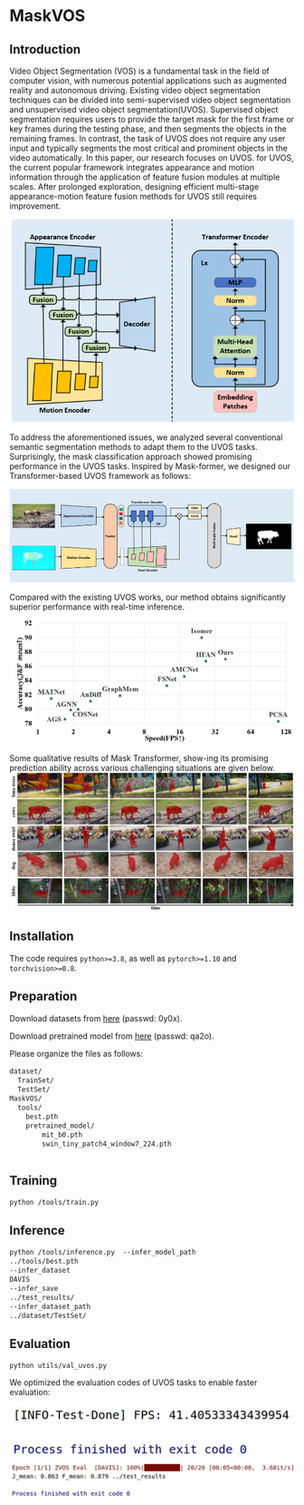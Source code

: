 # MaskVOS


## Introduction
Video Object Segmentation (VOS) is a fundamental task in the field of computer vision, with numerous potential applications such as augmented reality and autonomous driving. Existing video object segmentation techniques can be divided into semi-supervised video object segmentation and unsupervised video object segmentation(UVOS). Supervised object segmentation requires users to provide the target mask for the first frame or key frames during the testing phase, and then segments the objects in the remaining frames. In contrast, the task of UVOS does not require any user input and typically segments the most critical and prominent objects in the video automatically. In this paper, our research focuses on UVOS.  for UVOS, the current popular framework integrates appearance and motion information through the application of feature fusion modules at multiple scales. After prolonged exploration, designing efficient multi-stage appearance-motion feature fusion methods for UVOS still requires improvement. 

![uvos_results](./docs/introduction1.png)

 To address the aforementioned issues, we analyzed several conventional semantic segmentation methods to adapt them to the UVOS tasks. Surprisingly, the mask classification approach showed promising performance in the UVOS tasks. Inspired by Mask-former, we designed our Transformer-based UVOS framework as follows:

![uvos_results](./docs/introduction2.png)

Compared with the existing UVOS works, our method obtains significantly superior performance with real-time inference. 
![uvos_results](./docs/introduction3.png)

Some qualitative results of Mask Transformer, show-ing its promising prediction ability across various challenging situations are given below.
![uvos_results](./docs/introduction4.png)

## Installation

The code requires `python>=3.8`, as well as `pytorch>=1.10` and `torchvision>=0.8`. 

## Preparation

Download datasets from [here](https://pan.baidu.com/s/1b_72ju3g4g7ItE-c89yrTQ ) (passwd: 0y0x).

Download pretrained model from [here](https://pan.baidu.com/s/1JcRKudcNK3HJ4LXHqFwupA  ) (passwd: qa2o).

Please organize the files as follows:

```
dataset/
  TrainSet/
  TestSet/
MaskVOS/
  tools/
    best.pth
    pretrained_model/
        mit_b0.pth
        swin_tiny_patch4_window7_224.pth
    
```
## Training
```
python /tools/train.py 
```

## Inference

```
python /tools/inference.py  --infer_model_path
../tools/best.pth
--infer_dataset
DAVIS
--infer_save
../test_results/
--infer_dataset_path
../dataset/TestSet/
```

## Evaluation

```
python utils/val_uvos.py
```
We optimized the evaluation codes of UVOS tasks to enable faster evaluation:

![uvos_results](./docs/1.png)
![uvos_results](./docs/2.png)

